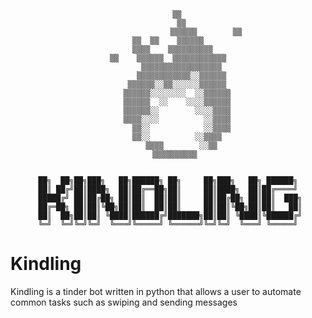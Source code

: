 <div align="center">

```
    ▒▒
      ▒▒
                 ▒▒▒▒▒▒        ▒▒
▒▒  ▒▒    ▒▒▒▒▒▒
  ▒▒▒▒    ▒▒▒▒▒▒▒▒▒▒
▒▒    ▒▒▒▒▒▒  ▒▒▒▒▒▒▒▒▒▒▒▒
      ▒▒▒▒▒▒▒▒▒▒▒▒▒▒▒▒▒▒
      ▒▒▒▒▒▒▒▒▒▒▒▒░░▒▒▒▒▒▒
    ▒▒▒▒▒▒░░▒▒░░░░░░▒▒▒▒▒▒
    ▒▒▒▒▒▒░░░░░░░░  ░░▒▒▒▒▒▒
    ▒▒▒▒▒▒  ░░    ░░░░▒▒▒▒▒▒
    ▒▒▒▒▒▒░░        ░░░░▒▒▒▒
    ▒▒▒▒░░░░          ░░▒▒▒▒
      ▒▒░░            ░░▒▒▒▒
    ▒▒░░          ░░▒▒▒▒
      ▒▒▒▒        ░░▒▒
   ▒▒▒▒▒▒▒▒▒▒


██╗  ██╗██╗███╗   ██╗██████╗ ██╗     ██╗███╗   ██╗ ██████╗
██║ ██╔╝██║████╗  ██║██╔══██╗██║     ██║████╗  ██║██╔════╝
 █████╔╝ ██║██╔██╗ ██║██║  ██║██║     ██║██╔██╗ ██║██║  ███╗
 ██╔═██╗ ██║██║╚██╗██║██║  ██║██║     ██║██║╚██╗██║██║   ██║
 ██║  ██╗██║██║ ╚████║██████╔╝███████╗██║██║ ╚████║╚██████╔╝
╚═╝  ╚═╝╚═╝╚═╝  ╚═══╝╚═════╝ ╚══════╝╚═╝╚═╝  ╚═══╝ ╚═════╝
```
</div>

# Kindling

Kindling is a tinder bot written in python that allows a user to automate common tasks such as swiping and sending messages
